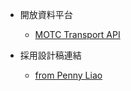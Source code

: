 - 開放資料平台
  - [MOTC Transport API](https://ptx.transportdata.tw/MOTC) 
 
- 採用設計稿連結
  - [from Penny Liao](https://www.figma.com/file/IsTYozJg0We5JTZopmtXNP/F2F---%EF%BC%B7eek-2?node-id=1601%3A1841) 

